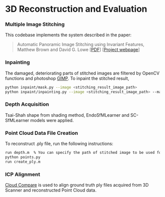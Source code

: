 # 3D Reconstruction and Evaluation
### Multiple Image Stitching

This codebase implements the system described in the paper:

 >    Automatic Panoramic Image Stitching using Invariant Features, 
 >    Matthew Brown and David G. Lowe
 >    [[PDF](http://matthewalunbrown.com/papers/ijcv2007.pdf)] [[Project webpage](http://matthewalunbrown.com/autostitch/autostitch.html)]
 
### Inpainting

The damaged, deteriorating parts of stitched images are filtered by OpenCV functions and photoshop [GIMP](https://www.gimp.org/downloads/). To inpaint the stitched result, 

```bash
python inpaint/mask.py --image <stitching_result_image_path>
python inpaint/inpainting.py --image <stitching_result_image_path> --mask <mask_image_path>
```

### Depth Acquisition

Tsai-Shah shape from shading method, EndoSfMLearner and SC-SfMLearner models were applied. 

### Point Cloud Data File Creation

To reconstruct .ply file, run the following instructions:  

```bash
run depth.m  % You can specify the path of stitched image to be used for reconstruction inside the depth.m file! 
python points.py 
run create_ply.m
```

### ICP Alignment

[Cloud Compare](https://www.danielgm.net/cc/) is used to align ground truth ply files acquired from 3D Scanner and reconstructed Point Cloud data. 

